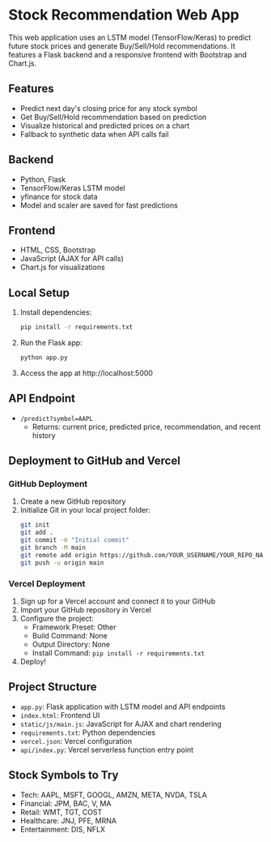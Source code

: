# Stock Recommendation Web App

This web application uses an LSTM model (TensorFlow/Keras) to predict future stock prices and generate Buy/Sell/Hold recommendations. It features a Flask backend and a responsive frontend with Bootstrap and Chart.js.

## Features
- Predict next day's closing price for any stock symbol
- Get Buy/Sell/Hold recommendation based on prediction
- Visualize historical and predicted prices on a chart
- Fallback to synthetic data when API calls fail

## Backend
- Python, Flask
- TensorFlow/Keras LSTM model
- yfinance for stock data
- Model and scaler are saved for fast predictions

## Frontend
- HTML, CSS, Bootstrap
- JavaScript (AJAX for API calls)
- Chart.js for visualizations

## Local Setup
1. Install dependencies:
   ```sh
   pip install -r requirements.txt
   ```
2. Run the Flask app:
   ```sh
   python app.py
   ```
3. Access the app at http://localhost:5000

## API Endpoint
- `/predict?symbol=AAPL`
  - Returns: current price, predicted price, recommendation, and recent history

## Deployment to GitHub and Vercel

### GitHub Deployment
1. Create a new GitHub repository
2. Initialize Git in your local project folder:
   ```sh
   git init
   git add .
   git commit -m "Initial commit"
   git branch -M main
   git remote add origin https://github.com/YOUR_USERNAME/YOUR_REPO_NAME.git
   git push -u origin main
   ```

### Vercel Deployment
1. Sign up for a Vercel account and connect it to your GitHub
2. Import your GitHub repository in Vercel
3. Configure the project:
   - Framework Preset: Other
   - Build Command: None
   - Output Directory: None
   - Install Command: `pip install -r requirements.txt`
4. Deploy!

## Project Structure
- `app.py`: Flask application with LSTM model and API endpoints
- `index.html`: Frontend UI
- `static/js/main.js`: JavaScript for AJAX and chart rendering
- `requirements.txt`: Python dependencies
- `vercel.json`: Vercel configuration
- `api/index.py`: Vercel serverless function entry point

## Stock Symbols to Try
- Tech: AAPL, MSFT, GOOGL, AMZN, META, NVDA, TSLA
- Financial: JPM, BAC, V, MA
- Retail: WMT, TGT, COST
- Healthcare: JNJ, PFE, MRNA
- Entertainment: DIS, NFLX
